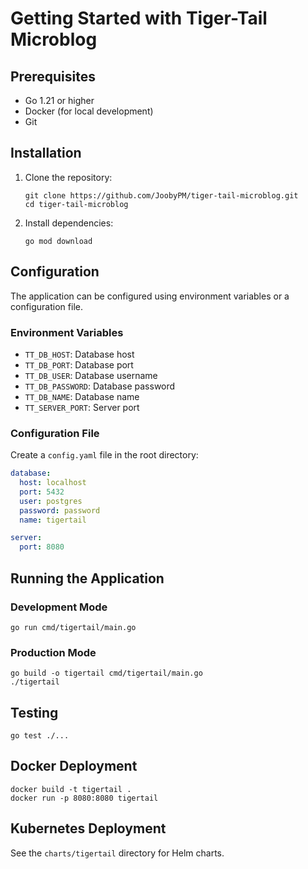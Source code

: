 # Getting Started with Tiger-Tail Microblog

## Prerequisites

- Go 1.21 or higher
- Docker (for local development)
- Git

## Installation

1. Clone the repository:
   ```
   git clone https://github.com/JoobyPM/tiger-tail-microblog.git
   cd tiger-tail-microblog
   ```

2. Install dependencies:
   ```
   go mod download
   ```

## Configuration

The application can be configured using environment variables or a configuration file.

### Environment Variables

- `TT_DB_HOST`: Database host
- `TT_DB_PORT`: Database port
- `TT_DB_USER`: Database username
- `TT_DB_PASSWORD`: Database password
- `TT_DB_NAME`: Database name
- `TT_SERVER_PORT`: Server port

### Configuration File

Create a `config.yaml` file in the root directory:

```yaml
database:
  host: localhost
  port: 5432
  user: postgres
  password: password
  name: tigertail

server:
  port: 8080
```

## Running the Application

### Development Mode

```
go run cmd/tigertail/main.go
```

### Production Mode

```
go build -o tigertail cmd/tigertail/main.go
./tigertail
```

## Testing

```
go test ./...
```

## Docker Deployment

```
docker build -t tigertail .
docker run -p 8080:8080 tigertail
```

## Kubernetes Deployment

See the `charts/tigertail` directory for Helm charts.
